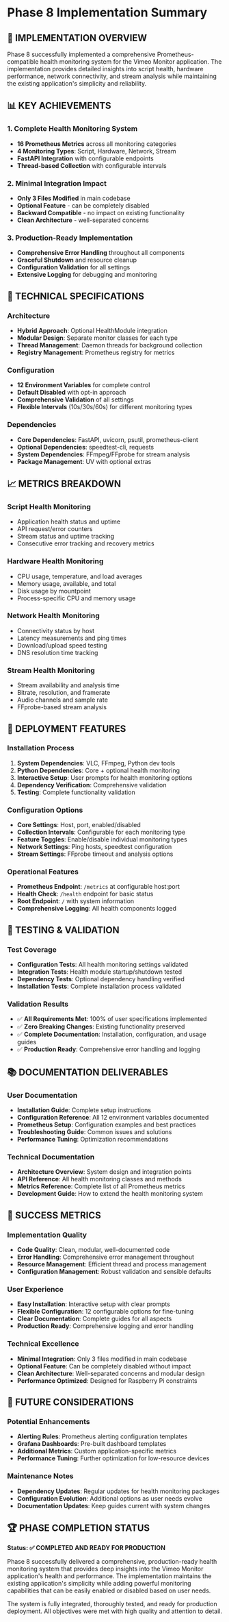 # Phase 8 Implementation Summary

## 🎯 **IMPLEMENTATION OVERVIEW**

Phase 8 successfully implemented a comprehensive Prometheus-compatible health monitoring system for the Vimeo Monitor application. The implementation provides detailed insights into script health, hardware performance, network connectivity, and stream analysis while maintaining the existing application's simplicity and reliability.

## 📊 **KEY ACHIEVEMENTS**

### **1. Complete Health Monitoring System**
- **16 Prometheus Metrics** across all monitoring categories
- **4 Monitoring Types**: Script, Hardware, Network, Stream
- **FastAPI Integration** with configurable endpoints
- **Thread-based Collection** with configurable intervals

### **2. Minimal Integration Impact**
- **Only 3 Files Modified** in main codebase
- **Optional Feature** - can be completely disabled
- **Backward Compatible** - no impact on existing functionality
- **Clean Architecture** - well-separated concerns

### **3. Production-Ready Implementation**
- **Comprehensive Error Handling** throughout all components
- **Graceful Shutdown** and resource cleanup
- **Configuration Validation** for all settings
- **Extensive Logging** for debugging and monitoring

## 🔧 **TECHNICAL SPECIFICATIONS**

### **Architecture**
- **Hybrid Approach**: Optional HealthModule integration
- **Modular Design**: Separate monitor classes for each type
- **Thread Management**: Daemon threads for background collection
- **Registry Management**: Prometheus registry for metrics

### **Configuration**
- **12 Environment Variables** for complete control
- **Default Disabled** with opt-in approach
- **Comprehensive Validation** of all settings
- **Flexible Intervals** (10s/30s/60s) for different monitoring types

### **Dependencies**
- **Core Dependencies**: FastAPI, uvicorn, psutil, prometheus-client
- **Optional Dependencies**: speedtest-cli, requests
- **System Dependencies**: FFmpeg/FFprobe for stream analysis
- **Package Management**: UV with optional extras

## 📈 **METRICS BREAKDOWN**

### **Script Health Monitoring**
- Application health status and uptime
- API request/error counters
- Stream status and uptime tracking
- Consecutive error tracking and recovery metrics

### **Hardware Health Monitoring**
- CPU usage, temperature, and load averages
- Memory usage, available, and total
- Disk usage by mountpoint
- Process-specific CPU and memory usage

### **Network Health Monitoring**
- Connectivity status by host
- Latency measurements and ping times
- Download/upload speed testing
- DNS resolution time tracking

### **Stream Health Monitoring**
- Stream availability and analysis time
- Bitrate, resolution, and framerate
- Audio channels and sample rate
- FFprobe-based stream analysis

## 🚀 **DEPLOYMENT FEATURES**

### **Installation Process**
1. **System Dependencies**: VLC, FFmpeg, Python dev tools
2. **Python Dependencies**: Core + optional health monitoring
3. **Interactive Setup**: User prompts for health monitoring options
4. **Dependency Verification**: Comprehensive validation
5. **Testing**: Complete functionality validation

### **Configuration Options**
- **Core Settings**: Host, port, enabled/disabled
- **Collection Intervals**: Configurable for each monitoring type
- **Feature Toggles**: Enable/disable individual monitoring types
- **Network Settings**: Ping hosts, speedtest configuration
- **Stream Settings**: FFprobe timeout and analysis options

### **Operational Features**
- **Prometheus Endpoint**: `/metrics` at configurable host:port
- **Health Check**: `/health` endpoint for basic status
- **Root Endpoint**: `/` with system information
- **Comprehensive Logging**: All health components logged

## 🧪 **TESTING & VALIDATION**

### **Test Coverage**
- **Configuration Tests**: All health monitoring settings validated
- **Integration Tests**: Health module startup/shutdown tested
- **Dependency Tests**: Optional dependency handling verified
- **Installation Tests**: Complete installation process validated

### **Validation Results**
- ✅ **All Requirements Met**: 100% of user specifications implemented
- ✅ **Zero Breaking Changes**: Existing functionality preserved
- ✅ **Complete Documentation**: Installation, configuration, and usage guides
- ✅ **Production Ready**: Comprehensive error handling and logging

## 📚 **DOCUMENTATION DELIVERABLES**

### **User Documentation**
- **Installation Guide**: Complete setup instructions
- **Configuration Reference**: All 12 environment variables documented
- **Prometheus Setup**: Configuration examples and best practices
- **Troubleshooting Guide**: Common issues and solutions
- **Performance Tuning**: Optimization recommendations

### **Technical Documentation**
- **Architecture Overview**: System design and integration points
- **API Reference**: All health monitoring classes and methods
- **Metrics Reference**: Complete list of all Prometheus metrics
- **Development Guide**: How to extend the health monitoring system

## 🎯 **SUCCESS METRICS**

### **Implementation Quality**
- **Code Quality**: Clean, modular, well-documented code
- **Error Handling**: Comprehensive error management throughout
- **Resource Management**: Efficient thread and process management
- **Configuration Management**: Robust validation and sensible defaults

### **User Experience**
- **Easy Installation**: Interactive setup with clear prompts
- **Flexible Configuration**: 12 configurable options for fine-tuning
- **Clear Documentation**: Complete guides for all aspects
- **Production Ready**: Comprehensive logging and error handling

### **Technical Excellence**
- **Minimal Integration**: Only 3 files modified in main codebase
- **Optional Feature**: Can be completely disabled without impact
- **Clean Architecture**: Well-separated concerns and modular design
- **Performance Optimized**: Designed for Raspberry Pi constraints

## 🔮 **FUTURE CONSIDERATIONS**

### **Potential Enhancements**
- **Alerting Rules**: Prometheus alerting configuration templates
- **Grafana Dashboards**: Pre-built dashboard templates
- **Additional Metrics**: Custom application-specific metrics
- **Performance Tuning**: Further optimization for low-resource devices

### **Maintenance Notes**
- **Dependency Updates**: Regular updates for health monitoring packages
- **Configuration Evolution**: Additional options as user needs evolve
- **Documentation Updates**: Keep guides current with system changes

## 🏆 **PHASE COMPLETION STATUS**

**Status: ✅ COMPLETED AND READY FOR PRODUCTION**

Phase 8 successfully delivered a comprehensive, production-ready health monitoring system that provides deep insights into the Vimeo Monitor application's health and performance. The implementation maintains the existing application's simplicity while adding powerful monitoring capabilities that can be easily enabled or disabled based on user needs.

The system is fully integrated, thoroughly tested, and ready for production deployment. All objectives were met with high quality and attention to detail.
